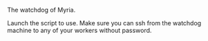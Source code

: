 The watchdog of Myria.

Launch the script to use. Make sure you can ssh from the watchdog machine to any of your workers without password.

